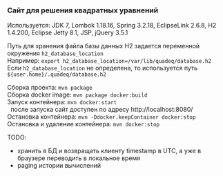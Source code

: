 ### Сайт для решения квадратных уравнений
Используется: JDK 7, Lombok 1.18.16, Spring 3.2.18, EclipseLink 2.6.8, H2 1.4.200, Eclipse Jetty 8.1, JSP, jQuery 3.5.1

Путь для хранения файла базы данных H2 задается переменной окружения `h2_database_location`  
Например: `export h2_database_location=/var/lib/quadeq/database.h2`  
Если `h2_database_location` не определена, то используется путь `${user.home}/.quadeq/database.h2`  
 
Сборка проекта: `mvn package`  
Сборка docker image: `mvn package docker:build`  
Запуск контейнера: `mvn docker:start`  
&nbsp;&nbsp;после запуска сайт доступен по адресу http://localhost:8080/  
Остановка контейнера: `mvn -Ddocker.keepContainer docker:stop`  
Остановка и удаление контейнера: `mvn docker:stop`  
  
TODO:
- хранить в БД и возвращать клиенту timestamp в UTC, а уже в браузере переводить в локальное время
- paging истории вычислений
